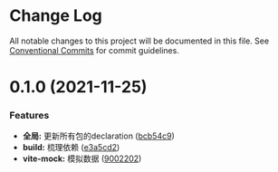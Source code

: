 # Change Log

All notable changes to this project will be documented in this file.
See [Conventional Commits](https://conventionalcommits.org) for commit guidelines.

# 0.1.0 (2021-11-25)


### Features

* **全局:** 更新所有包的declaration ([bcb54c9](https://github.com/kkaaddff/moon-private/commit/bcb54c9785b663c9028ee83fde8ebcdfc8a90a4a))
* **build:** 梳理依赖 ([e3a5cd2](https://github.com/kkaaddff/moon-private/commit/e3a5cd262b830a13b180614cd5ede6ad464753e8))
* **vite-mock:** 模拟数据 ([9002202](https://github.com/kkaaddff/moon-private/commit/900220214b22b2a803182a682c007f6b45dac40d))
